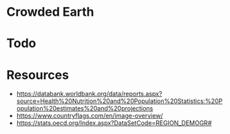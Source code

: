 # Crowded Earth

# Todo

# Resources
- https://databank.worldbank.org/data/reports.aspx?source=Health%20Nutrition%20and%20Population%20Statistics:%20Population%20estimates%20and%20projections
- https://www.countryflags.com/en/image-overview/
- https://stats.oecd.org/Index.aspx?DataSetCode=REGION_DEMOGR#